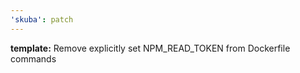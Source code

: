 ```yaml
---
'skuba': patch
---
```


**template:** Remove explicitly set NPM_READ_TOKEN from Dockerfile commands
